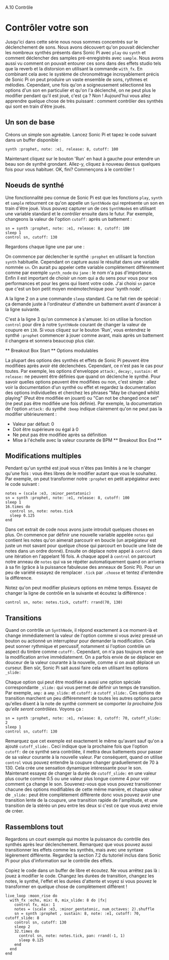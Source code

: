 A.10 Contrôle

# Contrôler votre son

Jusqu'ici dans cette série nous nous sommes concentrés sur le
déclenchement de sons. Nous avons découvert qu'on pouvait déclencher
les nombreux synthés présents dans Sonic Pi avec `play` ou `synth` et
comment déclencher des samples pré-enregistrés avec `sample`. Nous
avons aussi vu comment on pouvait entourer ces sons dans des effets
studio tels que la reverb et la distorsion en utilisant la commande
`with_fx`. En combinant cela avec le système de chronométrage
incroyablement précis de Sonic Pi on peut produire un vaste ensemble
de sons, rythmes et mélodies. Cependant, une fois qu'on a
soigneusement sélectionné les options d'un son en particulier et qu'on
l'a déclenché, on ne peut plus le modifier pendant qu'il est joué,
c'est ça ? Non ! Aujourd'hui vous allez apprendre quelque chose de
très puissant : comment contrôler des synthés qui sont en train d'être
joués.

## Un son de base

Créons un simple son agréable. Lancez Sonic Pi et tapez le code
suivant dans un buffer disponible :

```
synth :prophet, note: :e1, release: 8, cutoff: 100
```

Maintenant cliquez sur le bouton 'Run' en haut à gauche pour entendre
un beau son de synthé grondant. Allez-y, cliquez à nouveau dessus
quelques fois pour vous habituer. OK, fini? Commençons à le contrôler !

## Noeuds de synthé

Une fonctionnalité peu connue de Sonic Pi est que les fonctions
`play`, `synth` et `sample` retournent ce qu'on appelle un `SynthNode`
qui représente un son en train d'être joué. Vous pouvez capturer un de
ces `SynthNode`s en utilisant une variable standard et le *contrôler*
ensuite dans le futur. Par exemple, changeons la valeur de l'option
`cutoff:` après un battement :

```
sn = synth :prophet, note: :e1, release: 8, cutoff: 100
sleep 1
control sn, cutoff: 130
```

Regardons chaque ligne une par une :

On commence par déclencher le synthé `:prophet` en utilisant la
fonction `synth` habituelle. Cependant on capture aussi le résultat
dans une variable nommée `sn`. On aurait pu appeler cette variable
complètement différemment comme par exemple `synth_node` ou `jane` :
le nom n'a pas d'importance. Enfin il est important de choisir un nom
qui a du sens pour vous pour vos performances et pour les gens qui
lisent votre code. J'ai choisi `sn` parce que c'est un bon petit moyen
mnémotechnique pour 'synth node'.

A la ligne 2 on a une commande `sleep` standard. Ca ne fait rien de
spécial : ça demande juste à l'ordinateur d'attendre un battement
avant d'avancer à la ligne suivante.

C'est à la ligne 3 qu'on commence à s'amuser. Ici on utilise la
fonction `control` pour dire à notre `SynthNode` courant de changer la
valeur de coupure en `130`. Si vous cliquez sur le bouton 'Run', vous
entendrez le synthé `:prophet` commencer à jouer comme avant, mais
après un battement il changera et sonnera beaucoup plus clair.


** Breakout Box Start **
Options modulables

La plupart des options des synthés et effets de Sonic Pi peuvent être
modifiées après avoir été déclenchées. Cependant, ce n'est pas le cas
pour toutes. Par exemple, les options d'enveloppe `attack:`, `decay:`,
`sustain:` et `release:` ne peuvent être définies que quand on
déclenche le synthé. Pour savoir quelles options peuvent être
modifiées ou non, c'est simple : allez voir la documentation d'un
synthé ou effet et regardez la documentation des options individuelles
et cherchez les phrases "May be changed whilst playing" (Peut être
modifiée en jouant) ou "Can not be changed once set" (ne peut pas être
modifiée une fois définie). Par exemple, la documentation de l'option
`attack:` du synthé `:beep` indique clairement qu'on ne peut pas la
modifier ultérieurement :

* Valeur par défaut: 0 
* Doit être supérieure ou égal à 0
* Ne peut pas être modifiée après sa définition
* Mise à l'échelle avec la valeur courante de BPM
** Breakout Box End **

## Modifications multiples

Pendant qu'un synthé est joué vous n'êtes pas limités à ne le changer
qu'une fois : vous êtes libres de le modifier autant que vous le
souhaitez. Par exemple, on peut transformer notre `:prophet` en petit
arpégiateur avec le code suivant :

```
notes = (scale :e3, :minor_pentatonic)
sn = synth :prophet, note: :e1, release: 8, cutoff: 100
sleep 1
16.times do
  control sn, note: notes.tick
  sleep 0.125
end
```

Dans cet extrait de code nous avons juste introduit quelques choses en
plus. On commence par définir une nouvelle variable appelée `notes`
qui contient les notes qu'on aimerait parcourir en boucle (un
arpégiateur est juste un mot savant pour quelque chose qui parcourt en
boucle une liste de notes dans un ordre donné). Ensuite on déplace
notre appel à `control` dans une itération en l'appelant 16 fois. A
chaque appel à `control` on parcourt notre anneau de `notes` qui va se
répéter automatiquement quand on arrivera à sa fin (grâce à la
puissance fabuleuse des anneaux de Sonic Pi). Pour un peu de variété
essayez de remplacer `.tick` par `.choose` et tentez d'entendre la
différence.


Notez qu'on peut modifier plusieurs options en même temps. Essayez de
changer la ligne de contrôle en la suivante et écoutez la différence :

```
control sn, note: notes.tick, cutoff: rrand(70, 130)
```

## Transitions

Quand on contrôle un `SynthNode`, il répond exactement à ce moment-là
et change immédiatement la valeur de l'option comme si vous aviez
pressé un bouton ou actionné un interrupteur pour demander la
modification. Cela peut sonner rythmique et percussif, notamment si
l'option contrôle un aspect du timbre comme `cutoff:`. Cependant, on
n'a pas toujours envie que la modification arrive immédiatement. On a
parfois envie de se déplacer en douceur de la valeur courante à la
nouvelle, comme si on avait déplacé un curseur. Bien sûr, Sonic Pi
sait aussi faire cela en utilisant les options `_slide:`

Chaque option qui peut être modifiée a aussi une option spéciale
correspondante `_slide:` qui vous permet de définir un temps de
transition. Par exemple, `amp:` a `amp_slide:` et `cutoff:` a
`cutoff_slide:`. Ces options de transition marchent un peu
différemment de toutes les autres options parce qu'elles disent à la
note de synthé comment se comporter *la prochaine fois qu'elle seront
contrôlées*. Voyons ça :

```
sn = synth :prophet, note: :e1, release: 8, cutoff: 70, cutoff_slide: 2
sleep 1
control sn, cutoff: 130
```

Remarquez que cet exemple est exactement le même qu'avant sauf qu'on a
ajouté `cutoff_slide:`. Ceci indique que la prochaine fois que
l'option `cutoff:` de ce synthé sera contrôlée, il mettra deux
battements pour passer de sa valeur courante à la nouvelle valeur.
Par conséquent, quand on utilise `control` vous pouvez entendre la
coupure changer graduellement de 70 à 130. Cela crée une sensation
dynamique intéressante pour le son. Maintenant essayez de changer la
durée de `cutoff_slide:` en une valeur plus courte comme 0.5 ou une
valeur plus longue comme 4 pour voir comment ça change le son.
Souvenez-vous que vous pouvez transitionner chacune des options
modifiables de cette même manière, et chaque valeur de `_slide:` peut
être complètement différente donc vous pouvez avoir une transition
lente de la coupure, une transition rapide de l'amplitude, et une
transition de la stéréo un peu entre les deux si c'est ce que vous
avez envie de créer.


## Rassemblons tout

Regardons un court exemple qui montre la puissance du contrôle des
synthés après leur déclenchement. Remarquez que vous pouvez aussi
transitionner les effets comme les synthés, mais avec une syntaxe
légèrement différente. Regardez la section 7.2 du tutoriel inclus dans
Sonic Pi pour plus d'information sur le contrôle des effets.

Copiez le code dans un buffer de libre et écoutez. Ne vous arrêtez pas
là : jouez à modifier le code. Changez les durées de transition,
changez les notes, le synthé, l'effet et les durées d'attente et voyez
si vous pouvez le transformer en quelque chose de complètement
différent !


```
live_loop :moon_rise do
  with_fx :echo, mix: 0, mix_slide: 8 do |fx|
    control fx, mix: 1
    notes = (scale :e3, :minor_pentatonic, num_octaves: 2).shuffle
    sn = synth :prophet , sustain: 8, note: :e1, cutoff: 70, cutoff_slide: 8
    control sn, cutoff: 130
    sleep 2
    32.times do
      control sn, note: notes.tick, pan: rrand(-1, 1)
      sleep 0.125
    end
  end
end
```
